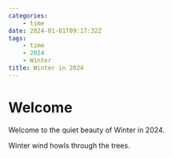```yaml
---
categories:
    - time
date: 2024-01-01T09:17:32Z
tags:
    - time
    - 2024
    - Winter
title: Winter in 2024
---
```




# Welcome

Welcome to the quiet beauty of Winter in 2024.

Winter wind howls through the trees.


